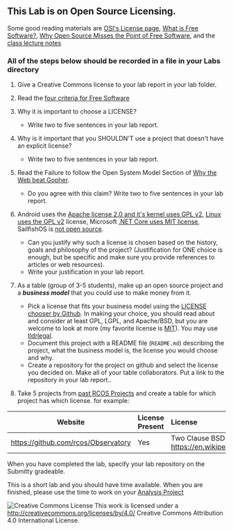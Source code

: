 
## This Lab is on Open Source Licensing.
Some good reading materials are [OSI's License page](http://opensource.org/licenses), [What is Free Software?](https://www.gnu.org/philosophy/free-sw.html), [Why Open Source Misses the Point of Free Software](https://www.gnu.org/philosophy/open-source-misses-the-point.html), and the [class lecture notes](https://github.com/rcos/CSCI-4470-OpenSource/blob/master/Modules/04.Licensing/Licensing-S2021-RPI-PatrickMasson-Shortform-RCOS.pdf)

### All of the steps below should be recorded in a file in your Labs directory


1. Give a Creative Commons license to your lab report in your lab folder.

1. Read the [four criteria for Free Software](http://www.gnu.org/philosophy/free-sw.html)
2.  Why it is important to choose a LICENSE?
    - Write two to five sentences in your lab report.
3.  Why is it important that you SHOULDN'T use a project that doesn't have an explicit license?
    - Write two to five sentences in your lab report.
4. Read the Failure to follow the Open System Model Section of [Why the Web beat Gopher](http://ils.unc.edu/callee/gopherpaper.htm#explain).
    - Do you agree with this claim? Write two to five sentences in your lab report.
5.  Android uses the [Apache license 2.0 and it's kernel uses GPL v2](https://en.wikipedia.org/wiki/Android_(operating_system)), [Linux uses the  GPL v2](https://en.wikipedia.org/wiki/Linux ) license,
Microsoft [.NET Core uses MIT license]( https://github.com/dotnet/runtime), SailfishOS is [not open source]( https://en.wikipedia.org/wiki/Sailfish_OS ).
    - Can you justify why such a license is chosen based on the history, goals and philosophy of the project? (Justification for ONE choice is enough, but be specific and make sure you provide references to articles or web resources).
    - Write your justification in your lab report.
6.  As a table (group of 3-5 students), make up an open source project and a ***business model*** that you could use to make money from it. 
    
    - Pick a license that fits your business model using the [LICENSE chooser by Github](https://github.com/blog/1530-choosing-an-open-source-license). In making your choice, you should read about and consider at least GPL, LGPL, and Apache/BSD, but you are welcome to look at more (my favorite license is [MIT](https://en.wikipedia.org/wiki/MIT_License)). You may use [tldrlegal](https://tldrlegal.com/licenses/browse).
    - Document this project with a README file (`README.md`) describing the project, what the business model is, the license you would choose and why.
    - Create a repository for the project on github and select the license you decided on. Make all of your table collaborators. Put a link to the repository in your lab report..

10.  Take 5 projects from [past RCOS Projects](https://observatory.rcos.io/projects/past) and create a table for which project has which license. for example:

Website | License Present | License
---------|:----------|:-------
https://github.com/rcos/Observatory | Yes | Two Clause BSD License https://en.wikipedia.org/wiki/ISC_license

When you have completed the lab, specify your lab repository on the Submitty gradeable.

This is a short lab and you should have time available. When you are finished, please use the time to work on your [Analysis Project](https://github.com/rcos/CSCI-4470-OpenSource/blob/master/Assignments/Analysis%20Homework/Analysis%20Homework.md)

![Creative Commons License](https://i.creativecommons.org/l/by/4.0/88x31.png) This work is licensed under a http://creativecommons.org/licenses/by/4.0/ Creative Commons Attribution 4.0 International License.
